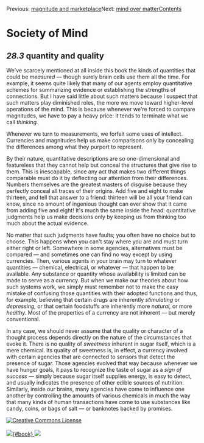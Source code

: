 <div class="chapnav">

<span class="prev">Previous: [magnitude and
marketplace](./som-28.2.html)</span><span class="next">Next: [mind over
matter](./som-28.4.html)</span><span
class="contents">[Contents](index.html)</span>
<div class="titlebar">

Society of Mind
===============

</div>

</div>

*28.3* quantity and quality
---------------------------

We've scarcely mentioned at all inside this book the kinds of quantities
that could be *measured* — though surely brain cells use them all the
time. For example, it seems quite likely that many of our agents employ
quantitative schemes for summarizing evidence or establishing the
strengths of connections. But I have said little about such matters
because I suspect that such matters play diminished roles, the more we
move toward higher-level operations of the mind. This is because
whenever we're forced to compare magnitudes, we have to pay a heavy
price: it tends to terminate what we call *thinking.*

Whenever we turn to measurements, we forfeit some uses of intellect.
Currencies and magnitudes help us make comparisons only by concealing
the differences among what they purport to represent.

By their nature, quantitative descriptions are so one-dimensional and
featureless that they cannot help but conceal the structures that give
rise to them. This is inescapable, since any act that makes two
different things comparable must do it by deflecting our attention from
their differences. Numbers themselves are the greatest masters of
disguise because they perfectly conceal all traces of their origins. Add
five and eight to make thirteen, and tell that answer to a friend:
thirteen will be all your friend can know, since no amount of ingenious
thought can ever show that it came from adding five and eight! It's much
the same inside the head: quantitative judgments help us make decisions
only by keeping us from thinking too much about the actual evidence.

No matter that such judgments have faults; you often have no choice but
to choose. This happens when you can't stay where you are and must turn
either right or left. Somewhere in some agencies, alternatives must be
compared — and sometimes one can find no way except by using currencies.
Then, various agents in your brain may turn to whatever quantities —
chemical, electrical, or whatever — that happen to be available. Any
substance or quantity whose availability is limited can be made to serve
as a currency. But when we make our theories about how such systems
work, we simply must remember not to make the easy mistake of confusing
those quantities with their adopted functions and thus, for example,
believing that certain drugs are inherently *stimulating* or
*depressing,* or that certain foodstuffs are inherently more *natural,*
or more *healthy.* Most of the properties of a currency are not inherent
— but merely conventional.

In any case, we should never assume that the quality or character of a
thought process depends directly on the nature of the circumstances that
evoke it. There is no quality of *sweetness* inherent in sugar itself,
which is a mere chemical. Its quality of sweetness is, in effect, a
currency involved with certain agencies that are connected to sensors
that detect the presence of sugar. Those agencies evolved that way
because whenever we have hunger goals, it pays to recognize the taste of
sugar as a *sign of success* — simply because sugar itself supplies
energy, is easy to detect, and usually indicates the presence of other
edible sources of nutrition. Similarly, inside our brains, many agencies
have come to influence one another by controlling the amounts of various
chemicals in much the way that many kinds of human transactions have
come to use substances like candy, coins, or bags of salt — or banknotes
backed by promises.

<div class="footer">

[![Creative Commons
License](http://i.creativecommons.org/l/by-nc-sa/3.0/80x15.png)](http://creativecommons.org/licenses/by-nc-sa/3.0/deed.en_US)\
\
[![](./images/som_book.jpeg){#book}
![](./images/a_logo_17.gif)](http://www.amazon.com/gp/product/0671657135?ie=UTF8&camp=1789&creativeASIN=0671657135&linkCode=xm2&tag=marvinminsky)

</div>
